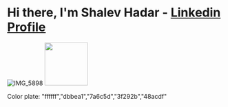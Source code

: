 # Hi there, I'm Shalev Hadar - [Linkedin Profile](https://www.linkedin.com/in/shalev-hadar-30703b144/)


![IMG_5898](https://user-images.githubusercontent.com/76647060/148210836-29983288-e5e7-4754-8fd5-f6191fef29fb.PNG?s=50)
<img src="https://user-images.githubusercontent.com/76647060/148210836-29983288-e5e7-4754-8fd5-f6191fef29fb.PNG" width="100" height="100">


Color plate: "ffffff","dbbea1","7a6c5d","3f292b","48acdf"
